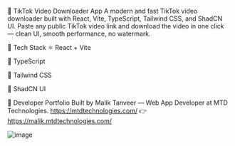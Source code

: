 🎥 TikTok Video Downloader App
A modern and fast TikTok video downloader built with React, Vite, TypeScript, Tailwind CSS, and ShadCN UI. Paste any public TikTok video link and download the video in one click — clean UI, smooth performance, no watermark.

🚀 Tech Stack
⚛️ React + Vite

🧠 TypeScript

🎨 Tailwind CSS

🧩 ShadCN UI



💼 Developer Portfolio
Built by Malik Tanveer — Web App Developer at MTD Technologies.
https://mtdtechnologies.com/
👉 https://malik.mtdtechnologies.com/

![image](https://github.com/user-attachments/assets/fb4bac1a-4664-4942-b40f-91e28f645cac)
